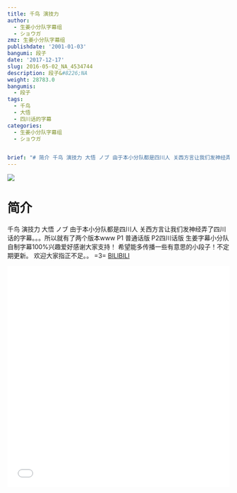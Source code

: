 ```yaml
---
title: 千鸟 演技力
author:
  - 生姜小分队字幕组
  - ショウガ
zmz: 生姜小分队字幕组
publishdate: '2001-01-03'
bangumi: 段子
date: '2017-12-17'
slug: 2016-05-02_NA_4534744
description: 段子&#8226;NA
weight: 28783.0
bangumis:
  - 段子
tags:
  - 千鸟
  - 大悟
  - 四川话的字幕
categories:
  - 生姜小分队字幕组
  - ショウガ


brief: "# 简介 千鸟 演技力 大悟 ノブ 由于本小分队都是四川人 关西方言让我们发神经弄了四川话的字幕。。。所以就有了两个版本www P1 普通话版 P2四川话版 生姜字幕小分队 自制字幕100%兴趣爱好感谢大家支持！ 希望能多传播一些有意思的小段子！不定期更新。 欢迎大家指正不足。。 =3="
---
```

![](https://i.imgur.com/KEKgpJb.png)
# 简介  
千鸟 演技力
大悟 ノブ
由于本小分队都是四川人
关西方言让我们发神经弄了四川话的字幕。。。所以就有了两个版本www
P1 普通话版 P2四川话版
生姜字幕小分队  自制字幕100%兴趣爱好感谢大家支持！
希望能多传播一些有意思的小段子！不定期更新。
欢迎大家指正不足。。 =3=
  [BILIBILI](https://www.bilibili.com/video/av4534744/)

<div class="vcontainer">  <iframe class="video" src="//www.bilibili.com/blackboard/player.html?aid=4534744" width="100%" height="500" frameborder="0" allowfullscreen="allowfullscreen"></iframe></div>
